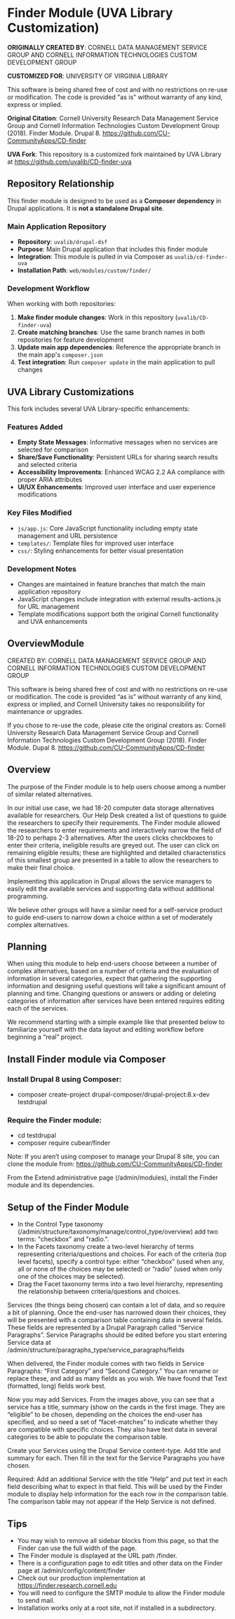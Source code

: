 # Finder Module (UVA Library Customization)

**ORIGINALLY CREATED BY**: CORNELL DATA MANAGEMENT SERVICE GROUP AND CORNELL INFORMATION TECHNOLOGIES CUSTOM DEVELOPMENT GROUP

**CUSTOMIZED FOR**: UNIVERSITY OF VIRGINIA LIBRARY

This software is being shared free of cost and with no restrictions on re-use or modification. The code is provided "as is" without warranty of any kind, express or implied.

**Original Citation**: Cornell University Research Data Management Service Group and Cornell Information Technologies Custom Development Group (2018). Finder Module. Drupal 8. https://github.com/CU-CommunityApps/CD-finder

**UVA Fork**: This repository is a customized fork maintained by UVA Library at https://github.com/uvalib/CD-finder-uva

## Repository Relationship

This finder module is designed to be used as a **Composer dependency** in Drupal applications. It is **not a standalone Drupal site**.

### Main Application Repository

- **Repository**: `uvalib/drupal-dsf`
- **Purpose**: Main Drupal application that includes this finder module
- **Integration**: This module is pulled in via Composer as `uvalib/cd-finder-uva`
- **Installation Path**: `web/modules/custom/finder/`

### Development Workflow

When working with both repositories:

1. **Make finder module changes**: Work in this repository (`uvalib/CD-finder-uva`)
2. **Create matching branches**: Use the same branch names in both repositories for feature development
3. **Update main app dependencies**: Reference the appropriate branch in the main app's `composer.json`
4. **Test integration**: Run `composer update` in the main application to pull changes

## UVA Library Customizations

This fork includes several UVA Library-specific enhancements:

### Features Added

- **Empty State Messages**: Informative messages when no services are selected for comparison
- **Share/Save Functionality**: Persistent URLs for sharing search results and selected criteria
- **Accessibility Improvements**: Enhanced WCAG 2.2 AA compliance with proper ARIA attributes
- **UI/UX Enhancements**: Improved user interface and user experience modifications

### Key Files Modified

- `js/app.js`: Core JavaScript functionality including empty state management and URL persistence
- `templates/`: Template files for improved user interface
- `css/`: Styling enhancements for better visual presentation

### Development Notes

- Changes are maintained in feature branches that match the main application repository
- JavaScript changes include integration with external results-actions.js for URL management
- Template modifications support both the original Cornell functionality and UVA enhancements

## OverviewModule

CREATED BY: CORNELL DATA MANAGEMENT SERVICE GROUP AND CORNELL INFORMATION TECHNOLOGIES CUSTOM DEVELOPMENT GROUP

This software is being shared free of cost and with no restrictions on re-use or modification. The code is provided “as is” without warranty of any kind, express or implied, and Cornell University takes no responsibility for maintenance or upgrades.

If you chose to re-use the code, please cite the original creators as: Cornell University Research Data Management Service Group and Cornell Information Technologies Custom Development Group (2018). Finder Module. Dupal 8. https://github.com/CU-CommunityApps/CD-finder

## Overview

The purpose of the Finder module is to help users choose among a number of similar related alternatives.

In our initial use case, we had 18-20 computer data storage alternatives available for researchers. Our Help Desk created a list of questions to guide the researchers to specify their requirements. The Finder module allowed the researchers to enter requirements and interactively narrow the field of 18-20 to perhaps 2-3 alternatives.
After the users clicks checkboxes to enter their criteria, ineligible results are greyed out. The user can click on remaining eligible results; these are highlighted and detailed characteristics of this smallest group are presented in a table to allow the researchers to make their final choice.

Implementing this application in Drupal allows the service managers to easily edit the available services and supporting data without additional programming.

We believe other groups will have a similar need for a self-service product to guide end-users to narrow down a choice within a set of moderately complex alternatives.  

## Planning

When using this module to help end-users choose between a number of complex alternatives, based on a number of criteria and the evaluation of information in several categories, expect that gathering the supporting information and designing useful questions will take a significant amount of planning and time. Changing questions or answers or adding or deleting categories of information after services have been entered requires editing each of the services.  

We recommend starting with a simple example like that presented below to familiarize yourself with the data layout and editing workflow before beginning a “real” project.

## Install Finder module via Composer
### Install Drupal 8 using Composer:

* composer create-project drupal-composer/drupal-project:8.x-dev testdrupal 

### Require the Finder module:

* cd  testdrupal
* composer  require cubear/finder

Note: If you aren’t using composer to manage your Drupal 8 site, you can clone the module from: https://github.com/CU-CommunityApps/CD-finder

From the Extend administrative page (/admin/modules), install the Finder module and its dependencies. 

## Setup of the Finder Module

* In the Control Type taxonomy (/admin/structure/taxonomy/manage/control_type/overview)  add two terms: "checkbox" and "radio.".
* In the Facets taxonomy create a two-level hierarchy of terms representing criteria/questions and choices. For each of the criteria (top level facets), specify a control type: either “checkbox” (used when any, all or none of the choices may be selected) or “radio” (used when only one of the choices may be selected).
* Drag the Facet taxonomy terms into a two level hierarchy, representing the relationship between criteria/questions and choices.

Services (the things being chosen) can contain a lot of data, and so require a bit of planning. Once the end-user has narrowed down their choices, they will be presented with a comparison table containing data in several fields. These fields are represented by a  Drupal Paragraph called “Service Paragraphs”. Service Paragraphs should be edited before you start entering Service data at 
/admin/structure/paragraphs_type/service_paragraphs/fields 

When delivered, the Finder module comes with two fields in Service Paragraphs: “First Category” and “Second Category.” You can rename or replace these, and add as many fields as you wish. We have found that Text (formatted, long) fields work best.

Now you may add Services. From the images above, you can see that a service has a title, summary (show on the cards in the first image. They are “eligible” to be chosen, depending on the choices the end-user has specified, and so need a set of “facet-matches” to indicate whether they are compatible with specific choices.  They also have text data in several categories to be able to populate the comparison table.

Create your Services using the Drupal Service content-type. Add title and summary for each.
Then fill in the text for the Service Paragraphs you have chosen.

Required:  Add an additional Service with the title “Help” and put text in each field describing what to expect in that field. This will be used by the Finder module to display help information for the each row in the comparison table. The comparison table may not appear if the Help Service is not defined.

## Tips

* You may wish to remove all sidebar blocks from this page, so that the Finder can use the full width of the page.
* The Finder module is displayed at the URL path /finder.
* There is a configuration page to edit titles and other data on the Finder page at /admin/config/content/finder
* Check out our production implementation at https://finder.research.cornell.edu
* You will need to configure the SMTP module to allow the Finder module to send mail.
* Installation works only at a root site, not if installed in a subdirectory.

